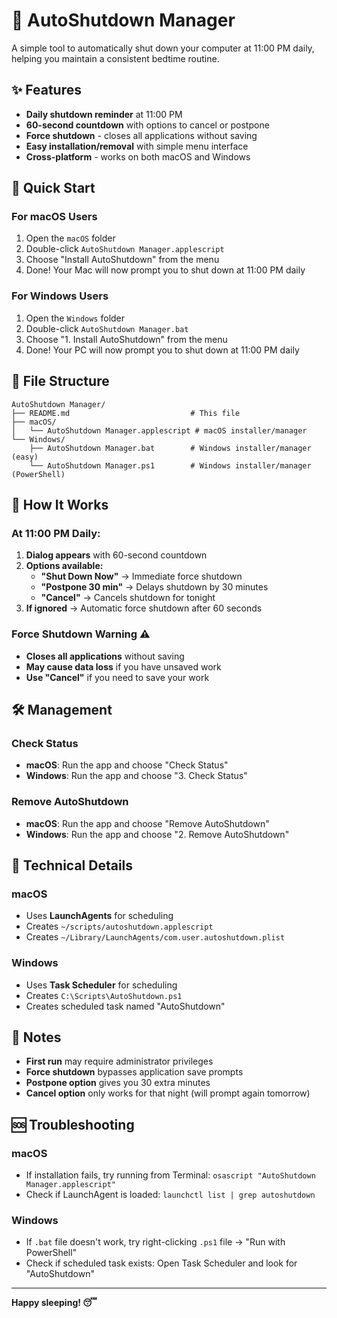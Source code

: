 # 🌙 AutoShutdown Manager

A simple tool to automatically shut down your computer at 11:00 PM daily, helping you maintain a consistent bedtime routine.

## ✨ Features

- **Daily shutdown reminder** at 11:00 PM
- **60-second countdown** with options to cancel or postpone
- **Force shutdown** - closes all applications without saving
- **Easy installation/removal** with simple menu interface
- **Cross-platform** - works on both macOS and Windows

## 🚀 Quick Start

### For macOS Users
1. Open the `macOS` folder
2. Double-click `AutoShutdown Manager.applescript`
3. Choose "Install AutoShutdown" from the menu
4. Done! Your Mac will now prompt you to shut down at 11:00 PM daily

### For Windows Users
1. Open the `Windows` folder
2. Double-click `AutoShutdown Manager.bat`
3. Choose "1. Install AutoShutdown" from the menu
4. Done! Your PC will now prompt you to shut down at 11:00 PM daily

## 📁 File Structure

```
AutoShutdown Manager/
├── README.md                           # This file
├── macOS/
│   └── AutoShutdown Manager.applescript # macOS installer/manager
└── Windows/
    ├── AutoShutdown Manager.bat        # Windows installer/manager (easy)
    └── AutoShutdown Manager.ps1        # Windows installer/manager (PowerShell)
```

## 🎯 How It Works

### At 11:00 PM Daily:
1. **Dialog appears** with 60-second countdown
2. **Options available:**
   - **"Shut Down Now"** → Immediate force shutdown
   - **"Postpone 30 min"** → Delays shutdown by 30 minutes
   - **"Cancel"** → Cancels shutdown for tonight
3. **If ignored** → Automatic force shutdown after 60 seconds

### Force Shutdown Warning ⚠️
- **Closes all applications** without saving
- **May cause data loss** if you have unsaved work
- **Use "Cancel"** if you need to save your work

## 🛠️ Management

### Check Status
- **macOS**: Run the app and choose "Check Status"
- **Windows**: Run the app and choose "3. Check Status"

### Remove AutoShutdown
- **macOS**: Run the app and choose "Remove AutoShutdown"
- **Windows**: Run the app and choose "2. Remove AutoShutdown"

## 🔧 Technical Details

### macOS
- Uses **LaunchAgents** for scheduling
- Creates `~/scripts/autoshutdown.applescript`
- Creates `~/Library/LaunchAgents/com.user.autoshutdown.plist`

### Windows
- Uses **Task Scheduler** for scheduling
- Creates `C:\Scripts\AutoShutdown.ps1`
- Creates scheduled task named "AutoShutdown"

## 📝 Notes

- **First run** may require administrator privileges
- **Force shutdown** bypasses application save prompts
- **Postpone option** gives you 30 extra minutes
- **Cancel option** only works for that night (will prompt again tomorrow)

## 🆘 Troubleshooting

### macOS
- If installation fails, try running from Terminal: `osascript "AutoShutdown Manager.applescript"`
- Check if LaunchAgent is loaded: `launchctl list | grep autoshutdown`

### Windows
- If `.bat` file doesn't work, try right-clicking `.ps1` file → "Run with PowerShell"
- Check if scheduled task exists: Open Task Scheduler and look for "AutoShutdown"

---

**Happy sleeping! 😴**
